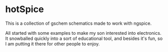 # hotSpice

This is a collection of gschem schematics made to work with ngspice.

All started with some examples to make my son interested into electronics.
It snowballed quickly into a sort of educational tool, and besides it's fun, so I am putting it there for other people to enjoy.


